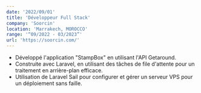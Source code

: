 ```yaml
---
date: '2022/09/01'
title: 'Développeur Full Stack'
company: 'Soorcin'
location: 'Marrakech, MOROCCO'
range: '“09/2022 - 03/2023”'
url: 'https://soorcin.com/'
---
```


- Développé l'application "StampBox" en utilisant l'API Getaround.
- Construite avec Laravel, en utilisant des tâches de file d'attente pour un traitement en arrière-plan efficace.
- Utilisation de Laravel Sail pour configurer et gérer un serveur VPS pour un déploiement sans faille.
